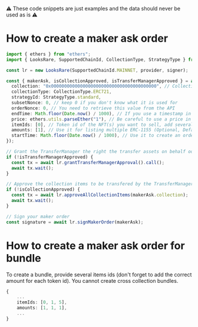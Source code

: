 :warning: These code snippets are just examples and the data should never be used as is :warning:

# How to create a maker ask order

```ts
import { ethers } from "ethers";
import { LooksRare, SupportedChainId, CollectionType, StrategyType } from "@looksrare/sdk-v2";

const lr = new LooksRare(SupportedChainId.MAINNET, provider, signer);

const { makerAsk, isCollectionApproved, isTransferManagerApproved } = await lr.createMakerAsk({
  collection: "0x0000000000000000000000000000000000000000", // Collection address
  collectionType: CollectionType.ERC721,
  strategyId: StrategyType.standard,
  subsetNonce: 0, // keep 0 if you don't know what it is used for
  orderNonce: 0, // You need to retrieve this value from the API
  endTime: Math.floor(Date.now() / 1000), // If you use a timestamp in ms, the function will revert
  price: ethers.utils.parseEther("1"), // Be careful to use a price in wei, this example is for 1 ETH
  itemIds: [0], // Token id of the NFT(s) you want to sell, add several ids to create a bundle
  amounts: [1], // Use it for listing multiple ERC-1155 (Optional, Default to [1])
  startTime: Math.floor(Date.now() / 1000), // Use it to create an order that will be valid in the future (Optional, Default to now)
});

// Grant the TransferManager the right the transfer assets on behalf od the LooksRareProtocol
if (!isTransferManagerApproved) {
  const tx = await lr.grantTransferManagerApproval().call();
  await tx.wait();
}

// Approve the collection items to be transfered by the TransferManager
if (!isCollectionApproved) {
  const tx = await lr.approveAllCollectionItems(makerAsk.collection);
  await tx.wait();
}

// Sign your maker order
const signature = await lr.signMakerOrder(makerAsk);
```

# How to create a maker ask order for bundle

To create a bundle, provide several items ids (don't forget to add the correct amount for each token id). You cannot create cross collection bundles.

```ts
{
    ...
    itemIds: [0, 1, 5],
    amounts: [1, 1, 1],
    ...
}
```

